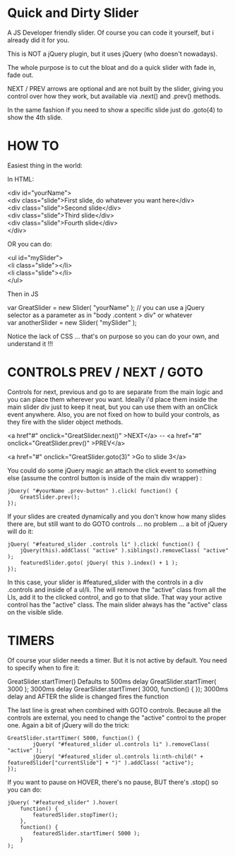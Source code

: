 Quick and Dirty Slider
======================
A JS Developer friendly slider. Of course you can code it yourself, but i already did it for you.

This is NOT a jQuery plugin, but it uses jQuery (who doesn't nowadays).

The whole purpose is to cut the bloat and do a quick slider with fade in, fade out.

NEXT / PREV arrows are optional and are not built by the slider, giving you control over how they work, but available via .next() and .prev() methods.

In the same fashion if you need to show a specific slide just do .goto(4) to show the 4th slide.

HOW TO
======

Easiest thing in the world:

In HTML:

&lt;div id=&quot;yourName&quot;&gt;<br/>
  &lt;div class=&quot;slide&quot;&gt;First slide, do whatever you want here&lt;/div&gt;<br/>
  &lt;div class=&quot;slide&quot;&gt;Second slide&lt;/div&gt;<br/>
  &lt;div class=&quot;slide&quot;&gt;Third slide&lt;/div&gt;<br/>
  &lt;div class=&quot;slide&quot;&gt;Fourth slide&lt;/div&gt;<br/>
&lt;/div&gt;<br/>

OR you can do:

&lt;ul id=&quot;mySlider&quot;&gt;<br/>
  &lt;li class=&quot;slide&quot;&gt;&lt;/li&gt;<br/>
  &lt;li class=&quot;slide&quot;&gt;&lt;/li&gt;<br/>
&lt;/ul&gt;<br/>

Then in JS

var GreatSlider = new Slider( &quot;yourName&quot; );  // you can use a jQuery selector as a parameter as in &quot;body .content &gt; div&quot; or whatever<br/>
var anotherSlider = new Slider( &quot;mySlider&quot; );<br/>

Notice the lack of CSS ... that&#39;s on purpose so you can do your own, and understand it !!!

CONTROLS PREV / NEXT / GOTO
===========================
Controls for next, previous and go to are separate from the main logic and you can place them wherever you want. Ideally i'd place them inside the main slider div just to keep it neat, but you can use them with an onClick event anywhere. Also, you are not fixed on how to build your controls, as they fire with the slider object methods.

&lt;a href&quot;#&quot; onclick=&quot;GreatSlider.next()&quot; &gt;NEXT&lt;/a&gt; -- &lt;a href=&quot;#&quot; onclick=&quot;GreatSlider.prev()&quot; &gt;PREV&lt;/a&gt;

&lt;a href=&quot;#&quot; onclick=&quot;GreatSlider.goto(3)&quot; &gt;Go to slide 3&lt;/a&gt;

You could do some jQuery magic an attach the click event to something else (assume the control button is inside of the main div wrapper) :

	jQuery( "#yourName .prev-button" ).click( function() {
		GreatSlider.prev();
	});

If your slides are created dynamically and you don't know how many slides there are, but still want to do GOTO controls ... no problem ... a bit of jQuery will do it:

	jQuery( "#featured_slider .controls li" ).click( function() { 
		jQuery(this).addClass( "active" ).siblings().removeClass( "active" );
		featuredSlider.goto( jQuery( this ).index() + 1 );
	});
	
In this case, your slider is #featured_slider with the controls in a div .controls and inside of a ul/li. The will remove the &quot;active&quot; class from all the LIs, add it to the clicked control, and go to that slide. That way your active control has the &quot;active&quot; class. The main slider always has the &quot;active&quot; class on the visible slide.

TIMERS
======
Of course your slider needs a timer. But it is not active by default. You need to specify when to fire it:

GreatSlider.startTimer()   Defaults to 500ms delay
GreatSlider.startTimer( 3000 );    3000ms delay
GrearSlider.startTimer( 3000, function() { });    3000ms delay and AFTER the slide is changed fires the function

The last line is great when combined with GOTO controls. Because all the controls are external, you need to change the &quot;active&quot; control to the proper one. Again a bit of jQuery will do the trick:

	GreatSlider.startTimer( 5000, function() {
			jQuery( "#featured_slider ul.controls li" ).removeClass( "active" );
			jQuery( "#featured_slider ul.controls li:nth-child(" + featuredSlider["currentSlide"] + ")" ).addClass( "active");
	});
	
If you want to pause on HOVER, there's no pause, BUT there's .stop() so you can do:

	jQuery( "#featured_slider" ).hover( 
		function() { 
			featuredSlider.stopTimer();
		}, 
		function() {
			featuredSlider.startTimer( 5000 );
		}
	);
